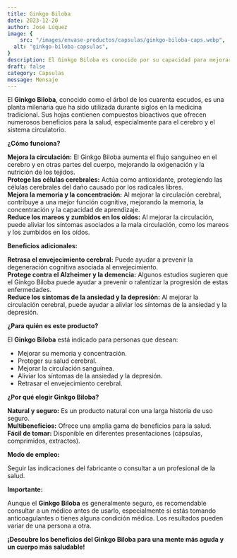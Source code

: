 ```yaml
---
title: Ginkgo Biloba 
date: 2023-12-20
author: José Lúquez 
image: {
 	src: "/images/envase-productos/capsulas/ginkgo-biloba-caps.webp",
  alt: "ginkgo-biloba-capsulas",
}
description: El Ginkgo Biloba es conocido por su capacidad para mejorar la función cerebral y la memoria 
draft: false
category: Capsulas
message: Mensaje
---
```

El **Ginkgo Biloba**, conocido como el árbol de los cuarenta escudos, es una planta milenaria que ha sido utilizada durante siglos en la medicina tradicional. Sus hojas contienen compuestos bioactivos que ofrecen numerosos beneficios para la salud, especialmente para el cerebro y el sistema circulatorio.

**¿Cómo funciona?**

**Mejora la circulación:** El Ginkgo Biloba aumenta el flujo sanguíneo en el cerebro y en otras partes del cuerpo, mejorando la oxigenación y la nutrición de los tejidos.   
**Protege las células cerebrales:** Actúa como antioxidante, protegiendo las células cerebrales del daño causado por los radicales libres.   
**Mejora la memoria y la concentración:** Al mejorar la circulación cerebral, contribuye a una mejor función cognitiva, mejorando la memoria, la concentración y la capacidad de aprendizaje.   
**Reduce los mareos y zumbidos en los oídos:** Al mejorar la circulación, puede aliviar los síntomas asociados a la mala circulación, como los mareos y los zumbidos en los oídos.   

**Beneficios adicionales:**

**Retrasa el envejecimiento cerebral:** Puede ayudar a prevenir la degeneración cognitiva asociada al envejecimiento.   
**Protege contra el Alzheimer y la demencia:** Algunos estudios sugieren que el Ginkgo Biloba puede ayudar a prevenir o ralentizar la progresión de estas enfermedades.   
**Reduce los síntomas de la ansiedad y la depresión:** Al mejorar la circulación cerebral, puede ayudar a aliviar los síntomas de la ansiedad y la depresión.   

**¿Para quién es este producto?**

El **Ginkgo Biloba** está indicado para personas que desean:

- Mejorar su memoria y concentración.
- Proteger su salud cerebral.
- Mejorar la circulación sanguínea.
- Aliviar los síntomas de la ansiedad y la depresión.
- Retrasar el envejecimiento cerebral.

**¿Por qué elegir Ginkgo Biloba?**

**Natural y seguro:** Es un producto natural con una larga historia de uso seguro.   
**Multibeneficios:** Ofrece una amplia gama de beneficios para la salud.   
**Fácil de tomar:** Disponible en diferentes presentaciones (cápsulas, comprimidos, extractos).   

**Modo de empleo:**

Seguir las indicaciones del fabricante o consultar a un profesional de la salud.

**Importante:**

Aunque el **Ginkgo Biloba** es generalmente seguro, es recomendable consultar a un médico antes de usarlo, especialmente si estás tomando anticoagulantes o tienes alguna condición médica.
Los resultados pueden variar de una persona a otra.

**¡Descubre los beneficios del Ginkgo Biloba para una mente más aguda y un cuerpo más saludable!**


